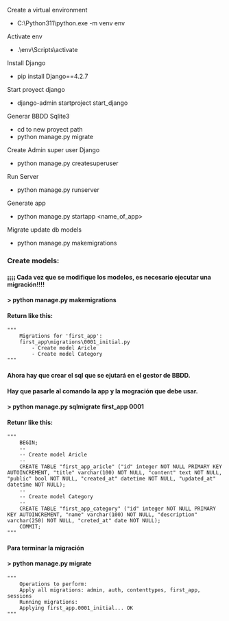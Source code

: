 Create a virtual environment
- C:\Python311\python.exe -m venv env 

Activate env
- .\env\Scripts\activate   

Install Django
- pip install Django==4.2.7

Start proyect django
- django-admin startproject start_django 

Generar BBDD Sqlite3
- cd to new proyect path
- python manage.py migrate

Create Admin super user Django
- python manage.py createsuperuser 

Run Server
- python manage.py runserver

Generate app
- python manage.py startapp <name_of_app>

Migrate update db models
- python manage.py makemigrations

### Create models:

#### ¡¡¡¡ Cada vez que se modifique los modelos, es necesario ejecutar una migración!!!!

#### > python manage.py makemigrations
#### Return like this:
    """
        Migrations for 'first_app':
        first_app\migrations\0001_initial.py
            - Create model Aricle
            - Create model Category
    """

#### Ahora hay que crear el sql que se ejutará en el gestor de BBDD.
#### Hay que pasarle al comando la app y la mogración que debe usar.
#### > python manage.py sqlmigrate first_app 0001
#### Retunr like this:
    """
        BEGIN;
        --
        -- Create model Aricle
        --
        CREATE TABLE "first_app_aricle" ("id" integer NOT NULL PRIMARY KEY AUTOINCREMENT, "title" varchar(100) NOT NULL, "content" text NOT NULL, "public" bool NOT NULL, "created_at" datetime NOT NULL, "updated_at" datetime NOT NULL);
        --
        -- Create model Category
        --
        CREATE TABLE "first_app_category" ("id" integer NOT NULL PRIMARY KEY AUTOINCREMENT, "name" varchar(100) NOT NULL, "description" varchar(250) NOT NULL, "creted_at" date NOT NULL);   
        COMMIT;
    """

#### Para terminar la migración
#### > python manage.py migrate
    """
        Operations to perform:
        Apply all migrations: admin, auth, contenttypes, first_app, sessions
        Running migrations:
        Applying first_app.0001_initial... OK
    """